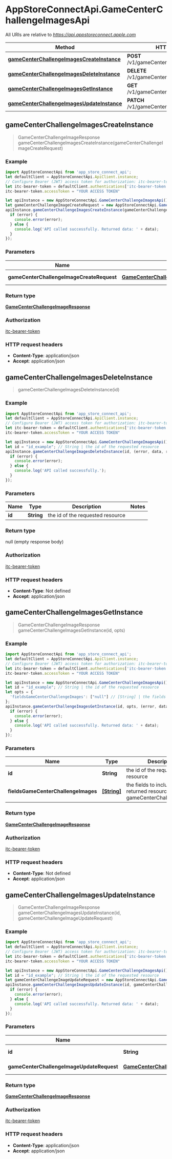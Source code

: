 # AppStoreConnectApi.GameCenterChallengeImagesApi

All URIs are relative to *https://api.appstoreconnect.apple.com*

Method | HTTP request | Description
------------- | ------------- | -------------
[**gameCenterChallengeImagesCreateInstance**](GameCenterChallengeImagesApi.md#gameCenterChallengeImagesCreateInstance) | **POST** /v1/gameCenterChallengeImages | 
[**gameCenterChallengeImagesDeleteInstance**](GameCenterChallengeImagesApi.md#gameCenterChallengeImagesDeleteInstance) | **DELETE** /v1/gameCenterChallengeImages/{id} | 
[**gameCenterChallengeImagesGetInstance**](GameCenterChallengeImagesApi.md#gameCenterChallengeImagesGetInstance) | **GET** /v1/gameCenterChallengeImages/{id} | 
[**gameCenterChallengeImagesUpdateInstance**](GameCenterChallengeImagesApi.md#gameCenterChallengeImagesUpdateInstance) | **PATCH** /v1/gameCenterChallengeImages/{id} | 



## gameCenterChallengeImagesCreateInstance

> GameCenterChallengeImageResponse gameCenterChallengeImagesCreateInstance(gameCenterChallengeImageCreateRequest)



### Example

```javascript
import AppStoreConnectApi from 'app_store_connect_api';
let defaultClient = AppStoreConnectApi.ApiClient.instance;
// Configure Bearer (JWT) access token for authorization: itc-bearer-token
let itc-bearer-token = defaultClient.authentications['itc-bearer-token'];
itc-bearer-token.accessToken = "YOUR ACCESS TOKEN"

let apiInstance = new AppStoreConnectApi.GameCenterChallengeImagesApi();
let gameCenterChallengeImageCreateRequest = new AppStoreConnectApi.GameCenterChallengeImageCreateRequest(); // GameCenterChallengeImageCreateRequest | GameCenterChallengeImage representation
apiInstance.gameCenterChallengeImagesCreateInstance(gameCenterChallengeImageCreateRequest, (error, data, response) => {
  if (error) {
    console.error(error);
  } else {
    console.log('API called successfully. Returned data: ' + data);
  }
});
```

### Parameters


Name | Type | Description  | Notes
------------- | ------------- | ------------- | -------------
 **gameCenterChallengeImageCreateRequest** | [**GameCenterChallengeImageCreateRequest**](GameCenterChallengeImageCreateRequest.md)| GameCenterChallengeImage representation | 

### Return type

[**GameCenterChallengeImageResponse**](GameCenterChallengeImageResponse.md)

### Authorization

[itc-bearer-token](../README.md#itc-bearer-token)

### HTTP request headers

- **Content-Type**: application/json
- **Accept**: application/json


## gameCenterChallengeImagesDeleteInstance

> gameCenterChallengeImagesDeleteInstance(id)



### Example

```javascript
import AppStoreConnectApi from 'app_store_connect_api';
let defaultClient = AppStoreConnectApi.ApiClient.instance;
// Configure Bearer (JWT) access token for authorization: itc-bearer-token
let itc-bearer-token = defaultClient.authentications['itc-bearer-token'];
itc-bearer-token.accessToken = "YOUR ACCESS TOKEN"

let apiInstance = new AppStoreConnectApi.GameCenterChallengeImagesApi();
let id = "id_example"; // String | the id of the requested resource
apiInstance.gameCenterChallengeImagesDeleteInstance(id, (error, data, response) => {
  if (error) {
    console.error(error);
  } else {
    console.log('API called successfully.');
  }
});
```

### Parameters


Name | Type | Description  | Notes
------------- | ------------- | ------------- | -------------
 **id** | **String**| the id of the requested resource | 

### Return type

null (empty response body)

### Authorization

[itc-bearer-token](../README.md#itc-bearer-token)

### HTTP request headers

- **Content-Type**: Not defined
- **Accept**: application/json


## gameCenterChallengeImagesGetInstance

> GameCenterChallengeImageResponse gameCenterChallengeImagesGetInstance(id, opts)



### Example

```javascript
import AppStoreConnectApi from 'app_store_connect_api';
let defaultClient = AppStoreConnectApi.ApiClient.instance;
// Configure Bearer (JWT) access token for authorization: itc-bearer-token
let itc-bearer-token = defaultClient.authentications['itc-bearer-token'];
itc-bearer-token.accessToken = "YOUR ACCESS TOKEN"

let apiInstance = new AppStoreConnectApi.GameCenterChallengeImagesApi();
let id = "id_example"; // String | the id of the requested resource
let opts = {
  'fieldsGameCenterChallengeImages': ["null"] // [String] | the fields to include for returned resources of type gameCenterChallengeImages
};
apiInstance.gameCenterChallengeImagesGetInstance(id, opts, (error, data, response) => {
  if (error) {
    console.error(error);
  } else {
    console.log('API called successfully. Returned data: ' + data);
  }
});
```

### Parameters


Name | Type | Description  | Notes
------------- | ------------- | ------------- | -------------
 **id** | **String**| the id of the requested resource | 
 **fieldsGameCenterChallengeImages** | [**[String]**](String.md)| the fields to include for returned resources of type gameCenterChallengeImages | [optional] 

### Return type

[**GameCenterChallengeImageResponse**](GameCenterChallengeImageResponse.md)

### Authorization

[itc-bearer-token](../README.md#itc-bearer-token)

### HTTP request headers

- **Content-Type**: Not defined
- **Accept**: application/json


## gameCenterChallengeImagesUpdateInstance

> GameCenterChallengeImageResponse gameCenterChallengeImagesUpdateInstance(id, gameCenterChallengeImageUpdateRequest)



### Example

```javascript
import AppStoreConnectApi from 'app_store_connect_api';
let defaultClient = AppStoreConnectApi.ApiClient.instance;
// Configure Bearer (JWT) access token for authorization: itc-bearer-token
let itc-bearer-token = defaultClient.authentications['itc-bearer-token'];
itc-bearer-token.accessToken = "YOUR ACCESS TOKEN"

let apiInstance = new AppStoreConnectApi.GameCenterChallengeImagesApi();
let id = "id_example"; // String | the id of the requested resource
let gameCenterChallengeImageUpdateRequest = new AppStoreConnectApi.GameCenterChallengeImageUpdateRequest(); // GameCenterChallengeImageUpdateRequest | GameCenterChallengeImage representation
apiInstance.gameCenterChallengeImagesUpdateInstance(id, gameCenterChallengeImageUpdateRequest, (error, data, response) => {
  if (error) {
    console.error(error);
  } else {
    console.log('API called successfully. Returned data: ' + data);
  }
});
```

### Parameters


Name | Type | Description  | Notes
------------- | ------------- | ------------- | -------------
 **id** | **String**| the id of the requested resource | 
 **gameCenterChallengeImageUpdateRequest** | [**GameCenterChallengeImageUpdateRequest**](GameCenterChallengeImageUpdateRequest.md)| GameCenterChallengeImage representation | 

### Return type

[**GameCenterChallengeImageResponse**](GameCenterChallengeImageResponse.md)

### Authorization

[itc-bearer-token](../README.md#itc-bearer-token)

### HTTP request headers

- **Content-Type**: application/json
- **Accept**: application/json

